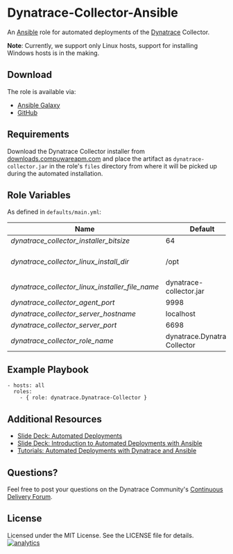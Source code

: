 # Dynatrace-Collector-Ansible

An [Ansible](http://www.ansible.com) role for automated deployments of the [Dynatrace](http://bit.ly/dttrial) Collector. 

**Note**: Currently, we support only Linux hosts, support for installing Windows hosts is in the making.

## Download

The role is available via:

- [Ansible Galaxy](https://galaxy.ansible.com/list#/roles/2621)
- [GitHub](https://github.com/Dynatrace/Dynatrace-Collector-Ansible)

## Requirements

Download the Dynatrace Collector installer from [downloads.compuwareapm.com](http://downloads.compuwareapm.com) and place the artifact as ```dynatrace-collector.jar``` in the role's ```files``` directory from where it will be picked up during the automated installation.

## Role Variables

As defined in ```defaults/main.yml```:

| Name                                            | Default                       | Description |
|-------------------------------------------------|-------------------------------|-------------|
| *dynatrace_collector_installer_bitsize*         | 64                            | 32 or 64    |
| *dynatrace_collector_linux_install_dir*         | /opt                          | The Dynatrace Collector will be installed into the directory *$dynatrace_collector_linux_install_dir*/dynatrace-*$major*-*$minor*-*$rev*, where *$major*, *$minor* and *$rev* are given by the installer. A symbolic link to the actual installation directory will be created in *$dynatrace_collector_linux_install_dir*/dynatrace. |
| *dynatrace_collector_linux_installer_file_name* | dynatrace-collector.jar       | The file name of the Dynatrace Collector installer in the role's ```files``` directory. |
| *dynatrace_collector_agent_port*                | 9998                          | The port where the Collector shall listen for agent connections. |
| *dynatrace_collector_server_hostname*           | localhost                     | The location of the Server the Collector shall connect to. |
| *dynatrace_collector_server_port*               | 6698                          | The port on the Server the Collector shall connect to. Use either ```6698``` (non-SSL) or ```6699``` (SSL). |
| *dynatrace_collector_role_name*                 | dynatrace.Dynatrace-Collector | The actual name of this role in an [Ansible Playbook's](http://docs.ansible.com/playbooks.html) ```roles``` directory. |

## Example Playbook

	- hosts: all
	  roles:
	    - { role: dynatrace.Dynatrace-Collector }

## Additional Resources

- [Slide Deck: Automated Deployments](http://slideshare.net/MartinEtmajer/automated-deployments-slide-share)
- [Slide Deck: Introduction to Automated Deployments with Ansible](http://www.slideshare.net/MartinEtmajer/introduction-to-automated-deployments-with-ansible)
- [Tutorials: Automated Deployments with Dynatrace and Ansible](https://community.compuwareapm.com/community/display/COE/Tutorials+on+Automated+Deployments#TutorialsonAutomatedDeployments-ansible)

## Questions?

Feel free to post your questions on the Dynatrace Community's [Continuous Delivery Forum](https://community.dynatrace.com/community/pages/viewpage.action?pageId=46628921).

## License

Licensed under the MIT License. See the LICENSE file for details.
[![analytics](https://www.google-analytics.com/collect?v=1&t=pageview&_s=1&dl=https%3A%2F%2Fgithub.com%2FdynaTrace&dp=%2FDynatrace-Collector-Ansible&dt=Dynatrace-Collector-Ansible&_u=Dynatrace~&cid=github.com%2FdynaTrace&tid=UA-54510554-5&aip=1)]()